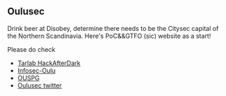 ## Oulusec

Drink beer at Disobey, determine there needs to be the Citysec capital of the Northern Scandinavia. Here's PoC&&GTFO (sic) website as a start! 

Please do check

* [Tarlab HackAfterDark](http://tarlab.fi/HackAfterDark/)
* [Infosec-Oulu](https://infosec-oulu.fi/)
* [OUSPG](https://github.com/ouspg/)
* [Oulusec twitter](https://twitter.com/oulusec)
